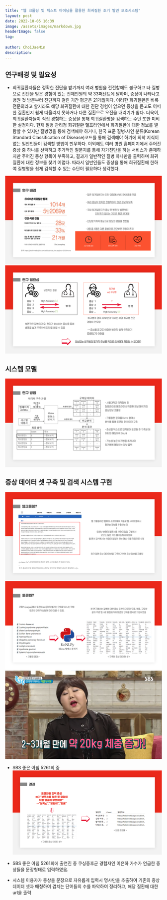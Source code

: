 ```yaml
---
title: "웹 크롤링 및 텍스트 마이닝을 활용한 희귀질환 조기 발견 보조시스템"
layout: post
date: 2022-10-05 16:39
image: /assets/images/markdown.jpg
headerImage: false
tag: 

author: ChoiJaeMin
description:
---
```

## 연구배경 및 필요성 
 - 희귀질환자들은 정확한 진단을 받기까지 여러 병원을 전전함에도 불구하고 타 질병으로 진단을 받은 경험이 있는 전체인원의 약 33퍼센트에 달하며, 증상이 나타나고 병원 첫 방문부터 진단까지 걸린 기간 평균은 21개월이다. 이러한 희귀질환은 비록 전문의라고 할지라도 해당 희귀질환에 대한 진단 경험이 없으면 증상을 듣고도 어떠한 질환인지 쉽게 떠올리지 못하거나 다른 질환으로 오진을 내리기가 쉽다. 더욱이, 희귀질환자들이 직접 경험하는 증상을 통해 희귀질환명을 검색하는 수단 또한 미비한 실정이다. 현재 질병 관리청 희귀질환 헬프라인에서 희귀질환에 대한 정보를 열람할 수 있지만 질병명을 통해 검색해야 하거나, 한국 표준 질병·사인 분류(Korean Standard Classification of Disease)코드를 통해 검색해야 하기에 의학 지식이 없는 일반인들이 검색할 방법이 만무하다. 이외에도 여러 병원 홈페이지에서 주어진 증상 중 하나를 선택하고 추가적인 질문지를 통해 자가진단을 하는 서비스가 존재하지만 주어진 증상 항목이 부족하고, 결과가 일반적인 질병 하나만을 출력하며 희귀질환에 대한 정보를 찾기 어렵다. 따라서 일반인들도 증상을 통해 희귀질환에 한하여 질병명을 쉽게 검색할 수 있는 수단이 필요하다 생각했다.

![PPT2](/assets/images/slide2.png)
![PPT3](/assets/images/slide3.png)
 
 
## 시스템 모델
![PPT4](/assets/images/slide4.png)
 

  
## 증상 데이터 셋 구축 및 검색 시스템 구현
![PPT5](/assets/images/slide5.png)
![PPT6](/assets/images/slide6.png)
![PPT7](/assets/images/slide7.png)
 - SBS 좋은 아침 5261회 중
![PPT8](/assets/images/slide8.png)
 - SBS 좋은 아침 5261회에 출연진 중 쿠싱증후군 경험자인 이은하 가수가 언급한 증상들을 문장형태로 입력하였음.

 - 시스템 이용자가 증상을 문장으로 자유롭게 입력시 명사만을 추출하여 기존의 증상 데이터 셋과 매칭하여 겹치는 단어들의 수를 파악하여 정리하고, 해당 질환에 대한 url을 출력





